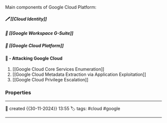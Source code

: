 
Main components of Google Cloud Platform:

##### 🖊️ [[Cloud Identity]]
##### 📔 [[Google Workspace G-Suite]]
#####  📗 [[Google Cloud Platform]]


#### 🚀 - Attacking Google Cloud

1. [[Google Cloud Core Services Enumeration]]
2. [[Google Cloud Metadata Extraction via Application Exploitation]]
3. [[Google Cloud Privilege Escalation]]








### Properties
---
📆 created   {{30-11-2024}} 13:55
🏷️ tags: #cloud  #google 

---

